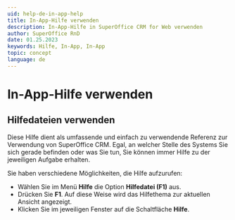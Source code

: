 ```yaml
---
uid: help-de-in-app-help
title: In-App-Hilfe verwenden
description: In-App-Hilfe in SuperOffice CRM for Web verwenden
author: SuperOffice RnD
date: 01.25.2023
keywords: Hilfe, In-App, In-App
topic: concept
language: de
---
```


# In-App-Hilfe verwenden

## Hilfedateien verwenden

Diese Hilfe dient als umfassende und einfach zu verwendende Referenz zur Verwendung von SuperOffice CRM. Egal, an welcher Stelle des Systems Sie sich gerade befinden oder was Sie tun, Sie können immer Hilfe zu der jeweiligen Aufgabe erhalten.

Sie haben verschiedene Möglichkeiten, die Hilfe aufzurufen:

* Wählen Sie im Menü **Hilfe** die Option **Hilfedatei (F1)** aus.
* Drücken Sie **F1**. Auf diese Weise wird das Hilfethema zur aktuellen Ansicht angezeigt.
* Klicken Sie im jeweiligen Fenster auf die Schaltfläche **Hilfe**.
